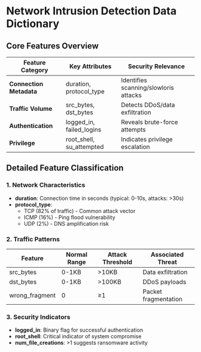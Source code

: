 # Network Intrusion Detection Data Dictionary

## Core Features Overview

| Feature Category       | Key Attributes               | Security Relevance                  |
|------------------------|------------------------------|-------------------------------------|
| **Connection Metadata**| duration, protocol_type      | Identifies scanning/slowloris attacks |
| **Traffic Volume**     | src_bytes, dst_bytes         | Detects DDoS/data exfiltration      |
| **Authentication**     | logged_in, failed_logins     | Reveals brute-force attempts        |
| **Privilege**          | root_shell, su_attempted     | Indicates privilege escalation      |

## Detailed Feature Classification

### 1. Network Characteristics
- **duration**: Connection time in seconds (typical: 0-10s, attacks: >30s)
- **protocol_type**: 
  - TCP (82% of traffic) - Common attack vector
  - ICMP (16%) - Ping flood vulnerability
  - UDP (2%) - DNS amplification risk

### 2. Traffic Patterns
| Feature       | Normal Range | Attack Threshold | Associated Threat       |
|---------------|--------------|------------------|-------------------------|
| src_bytes     | 0-1KB        | >10KB            | Data exfiltration       |
| dst_bytes     | 0-1KB        | >100KB           | DDoS payloads           |
| wrong_fragment| 0            | ≥1               | Packet fragmentation    |

### 3. Security Indicators
- **logged_in**: Binary flag for successful authentication
- **root_shell**: Critical indicator of system compromise
- **num_file_creations**: >1 suggests ransomware activity

